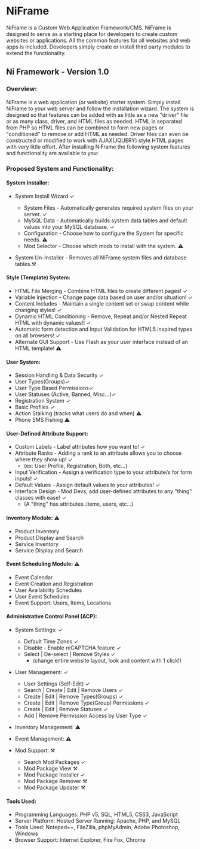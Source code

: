 # NiFrame
NiFrame is a Custom Web Application Framework/CMS. NiFrame is designed to serve as a starting place
for developers to create custom websites or applications. All the common features for all websites
and web apps is included. Developers simply create or install third party modules to extend the 
functionality.


## Ni Framework - Version 1.0


### Overview:

NiFrame is a web application (or website) starter system. 
Simply install NiFrame to your web server and follow the installation wizard. The system is designed so 
that features can be added with as little as a new "driver" file or as many class, driver, and HTML 
files as needed. HTML is separated from PHP so HTML files can be combined to form new pages or 
"conditioned" to remove or add HTML as needed. Driver files can even be constructed or modified 
to work with AJAX(JQUERY) style HTML pages with very little effort. After installing 
NiFrame the following system features and functionality are available to you: 


### Proposed System and Functionality:
 
#### System Installer:
  * System Install Wizard ✓ 
    + System Files - Automatically generates required system files on your server. ✓
    + MySQL Data - Automatically builds system data tables and default values into your MySQL database. ✓
    + Configuration - Choose how to configure the System for specific needs. ⚠
    + Mod Selector - Choose which mods to install with the system. ⚠

  * System Un-Installer - Removes all NiFrame system files and database tables.⚒


#### Style (Template) System:
  * HTML File Merging - Combine HTML files to create different pages! ✓
  * Variable Injection - Change page data based on user and/or situation! ✓
  * Content Includes - Maintain a single content set or swap content while changing styles! ✓
  * Dynamic HTML Conditioning - Remove, Repeat and/or Nested Repeat HTML with dynamic values!! ✓
  * Automatic form detection and Input Validation for HTML5 inspired types on all browsers! ✓
  * Alternate GUI Support - Use Flash as your user interface instead of an HTML template! ⚠


#### User System: 
  * Session Handling & Data Security ✓
  * User Types(Groups)✓ 
  * User Type Based Permissions✓ 
  * User Statuses (Active, Banned, Misc...)✓ 
  * Registration System ✓
  * Basic Profiles ✓
  * Action Stalking (tracks what users do and when) ⚠
  * Phone SMS Fishing ⚠


#### User-Defined Attribute Support:
  * Custom Labels - Label attributes how you want to! ✓
  * Attribute Ranks - Adding a rank to an attribute allows you to choose where they show up! ✓
    + (ex: User Profile, Registration, Both, etc...)
  * Input Verification - Assign a verification type to your attribute/s for form inputs! ✓
  * Default Values - Assign default values to your attributes! ✓
  * Interface Design - Mod Devs, add user-defined attributes to any "thing" classes with ease! ✓
    + (A "thing" has attributes..items, users, etc...) 


#### Inventory Module: ⚠
  * Product Inventory
  * Product Display and Search
  * Service Inventory
  * Service Display and Search


#### Event Scheduling Module: ⚠
  * Event Calendar
  * Event Creation and Registration
  * User Availability Schedules
  * User Event Schedules
  * Event Support: Users, Items, Locations


#### Administrative Control Panel (ACP):
  * System Settings: ✓ 
    + Default Time Zones ✓
    + Disable - Enable reCAPTCHA feature ✓
    + Select | De-select | Remove Styles ✓
      - (change entire website layout, look and content with 1 click!) 

  * User Management: ✓ 
    + User Settings (Self-Edit) ✓
    + Search | Create | Edit | Remove Users ✓
    + Create | Edit | Remove Types(Groups) ✓
    + Create | Edit | Remove Type(Group) Permissions ✓
    + Create | Edit | Remove Statuses ✓
    + Add | Remove Permission Access by User Type ✓

  * Inventory Management: ⚠
  * Event Management: ⚠
  
  * Mod Support: ⚒ 
    + Search Mod Packages ✓
    + Mod Package View ⚒
    + Mod Package Installer ✓
    + Mod Package Remover ⚒ 
    + Mod Package Updater ⚒

#### Tools Used:
* Programming Languages: PHP v5, SQL, HTML5, CSS3, JavaScript
* Server Platform: Hosted Server Running: Apache, PHP, and MySQL
* Tools Used: Notepad++, FileZilla, phpMyAdmin, Adobe Photoshop, Windows
* Browser Support: Internet Explorer, Fire Fox, Chrome

